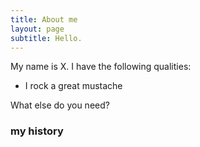 ```yaml
---
title: About me
layout: page
subtitle: Hello.
---
```


My name is X. I have the following qualities:

- I rock a great mustache

What else do you need?

### my history
